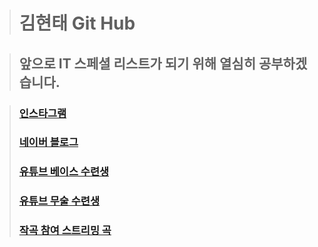 > #  김현태 Git Hub    

  > ## 앞으로 IT 스페셜 리스트가 되기 위해 열심히 공부하겠습니다.   

  > ### [인스타그램](https://www.instagram.com/hybrid_human_being)  
  > ### [네이버 블로그](https://blog.naver.com/kimht80)    
  > ### [유튜브 베이스 수련생](https://www.youtube.com/channel/UC2dAIMKSQqQziVuAwdpSxEQ)    
  > ### [유튜브 무술 수련생](https://www.youtube.com/channel/UCnoyC2iBmNl1WH91VlkNvTA)    
  > ### [작곡 참여 스트리밍 곡](https://www.melon.com/artist/timeline.htm?artistId=3193970)    


